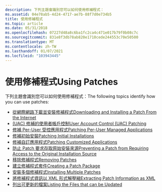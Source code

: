 ```yaml
---
description: 下列主題會識別您可以如何使用修補程式：
ms.assetid: 04e78ab5-4d24-4717-ae7b-88f7d0e734b5
title: 使用修補程式
ms.topic: article
ms.date: 05/31/2018
ms.openlocfilehash: 07227d48a8c6ba1fc2ca4c471e017b79f0b08c7c
ms.sourcegitcommit: 831e8f3db78ab820e1710cede244553c70e50500
ms.translationtype: MT
ms.contentlocale: zh-TW
ms.lasthandoff: 01/07/2021
ms.locfileid: "103943445"
---
```

# <a name="using-patches"></a><span data-ttu-id="c3e5b-103">使用修補程式</span><span class="sxs-lookup"><span data-stu-id="c3e5b-103">Using Patches</span></span>

<span data-ttu-id="c3e5b-104">下列主題會識別您可以如何使用修補程式：</span><span class="sxs-lookup"><span data-stu-id="c3e5b-104">The following topics identify how you can use patches:</span></span>

-   [<span data-ttu-id="c3e5b-105">從網際網路下載並安裝修補程式</span><span class="sxs-lookup"><span data-stu-id="c3e5b-105">Downloading and Installing a Patch From the Internet</span></span>](downloading-and-installing-a-patch-from-the-internet.md)
-   [<span data-ttu-id="c3e5b-106"> (UAC) 修補的使用者帳戶控制</span><span class="sxs-lookup"><span data-stu-id="c3e5b-106">User Account Control (UAC) Patching</span></span>](user-account-control--uac--patching.md)
-   [<span data-ttu-id="c3e5b-107">修補 Per-User 受控應用程式</span><span class="sxs-lookup"><span data-stu-id="c3e5b-107">Patching Per-User Managed Applications</span></span>](patching-per-user-managed-applications.md)
-   [<span data-ttu-id="c3e5b-108">修補初始安裝</span><span class="sxs-lookup"><span data-stu-id="c3e5b-108">Patching Initial Installations</span></span>](patching-initial-installations.md)
-   [<span data-ttu-id="c3e5b-109">修補自訂應用程式</span><span class="sxs-lookup"><span data-stu-id="c3e5b-109">Patching Customized Applications</span></span>](patching-customized-applications.md)
-   [<span data-ttu-id="c3e5b-110">防止 Patch 要求存取原始安裝來源</span><span class="sxs-lookup"><span data-stu-id="c3e5b-110">Preventing a Patch from Requiring Access to the Original Installation Source</span></span>](preventing-a-patch-from-requiring-access-to-the-original-installation-source.md)
-   [<span data-ttu-id="c3e5b-111">移除修補程式</span><span class="sxs-lookup"><span data-stu-id="c3e5b-111">Removing Patches</span></span>](removing-patches.md)
-   [<span data-ttu-id="c3e5b-112">建立修補程式套件</span><span class="sxs-lookup"><span data-stu-id="c3e5b-112">Creating a Patch Package</span></span>](creating-a-patch-package.md)
-   [<span data-ttu-id="c3e5b-113">安裝多個修補程式</span><span class="sxs-lookup"><span data-stu-id="c3e5b-113">Installing Multiple Patches</span></span>](installing-multiple-patches.md)
-   [<span data-ttu-id="c3e5b-114">將修補程式資訊以 XML 形式解壓縮</span><span class="sxs-lookup"><span data-stu-id="c3e5b-114">Extracting Patch Information as XML</span></span>](extracting-patch-information-as-xml.md)
-   [<span data-ttu-id="c3e5b-115">列出可更新的檔案</span><span class="sxs-lookup"><span data-stu-id="c3e5b-115">Listing the Files that can be Updated</span></span>](listing-the-files-that-can-be-updated.md)

 

 



